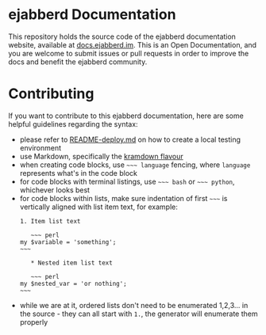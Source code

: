 # ejabberd Documentation

This repository holds the source code of the ejabberd documentation website, available at [docs.ejabberd.im](https://docs.ejabberd.im). This is an Open Documentation, and you are welcome to submit issues or pull requests in order to improve the docs and benefit the ejabberd community.

# Contributing

If you want to contribute to this ejabberd documentation, here are some helpful guidelines regarding the syntax:

- please refer to [README-deploy.md](README-deploy.md) on how to create a local testing environment
- use Markdown, specifically the [kramdown flavour](http://kramdown.gettalong.org/syntax.html)
- when creating code blocks, use `~~~ language` fencing, where `language` represents what's in the code block
- for code blocks with terminal listings, use `~~~ bash` or `~~~ python`, whichever looks best
- for code blocks within lists, make sure indentation of first `~~~` is vertically aligned with list item text, for example:
  ```
  1. Item list text
  
     ~~~ perl
  my $variable = 'something';
  ~~~
  
     * Nested item list text
     
     ~~~ perl
  my $nested_var = 'or nothing';
  ~~~
  ```
- while we are at it, ordered lists don't need to be enumerated 1,2,3... in the source - they can all start with `1.`, the generator will enumerate them properly